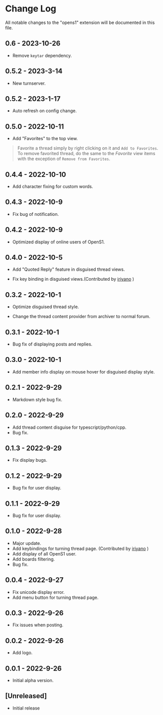 # Change Log

All notable changes to the "opens1" extension will be documented in this file.

## 0.6 - 2023-10-26

- Remove `keytar` dependency.

## 0.5.2 - 2023-3-14

- New turnserver.

## 0.5.2 - 2023-1-17

- Auto refresh on config change.

## 0.5.0 - 2022-10-11

- Add "Favorites" to the top view.
> Favorite a thread simply by right clicking on it and `Add to Favorites`.
> To remove favorited thread, do the same to the *Favorite* view items with the exception of `Remove from Favorites`.


## 0.4.4 - 2022-10-10

- Add character fixing for custom words.

## 0.4.3 - 2022-10-9

- Fix bug of notification.


## 0.4.2 - 2022-10-9

- Optimized display of online users of OpenS1.

## 0.4.0 - 2022-10-5

- Add "Quoted Reply" feature in disguised thread views.

- Fix key binding in disguised views.(Contributed by [iriyano](https://github.com/aaeviru) )


## 0.3.2 - 2022-10-1

- Optimize disguised thread style.

- Change the thread content provider from archiver to normal forum.

## 0.3.1 - 2022-10-1

- Bug fix of displaying posts and replies.


## 0.3.0 - 2022-10-1

- Add member info display on mouse hover for disguised display style.

## 0.2.1 - 2022-9-29

- Markdown style bug fix.

## 0.2.0 - 2022-9-29

- Add thread content disguise for typescript/python/cpp.
- Bug fix.


## 0.1.3 - 2022-9-29

- Fix display bugs.


## 0.1.2 - 2022-9-29

- Bug fix for user display.


## 0.1.1 - 2022-9-29

- Bug fix for user display.


## 0.1.0 - 2022-9-28

- Major update.
- Add keybindings for turning thread page. (Contributed by [iriyano](https://github.com/aaeviru) )
- Add display of all OpenS1 user.
- Add boards filtering.
- Bug fix.


## 0.0.4 - 2022-9-27

- Fix unicode display error.
- Add menu button for turning thread page.

## 0.0.3 - 2022-9-26

- Fix issues when posting.

## 0.0.2 - 2022-9-26

- Add logo.

## 0.0.1 - 2022-9-26

- Initial alpha version.

## [Unreleased]

- Initial release



